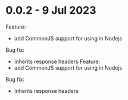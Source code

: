# 0.0.2 - 9 Jul 2023

Feature:

- add CommonJS support for using in Nodejs

Bug fix:

- inherits response headers
Feature:
- add CommonJS support for using in Nodejs

Bug fix:
- inherits response headers
